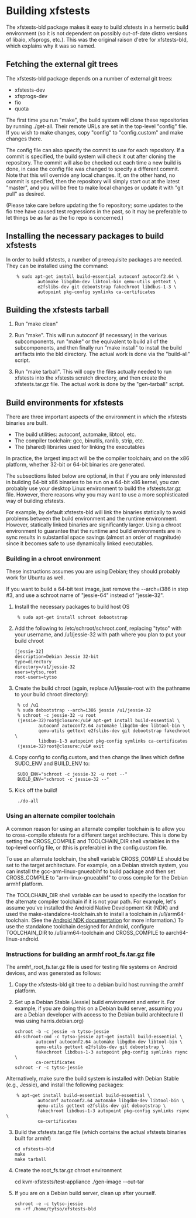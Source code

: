 # Building xfstests

The xfstests-bld package makes it easy to build xfstests in a hermetic
build environment (so it is not dependent on possibly out-of-date
distro versions of libaio, xfsprogs, etc.).  This was the original
raison d'etre for xfstests-bld, which explains why it was so named.

## Fetching the external git trees

The xfstests-bld package depends on a number of external git trees:

* xfstests-dev
* xfsprogs-dev
* fio
* quota

The first time you run "make", the build system will clone these
repositories by running ./get-all.  Their remote URLs are set in the
top-level "config" file.  If you wish to make changes, copy "config"
to "config.custom" and make changes there.

The config file can also specify the commit to use for each
repository.  If a commit is specified, the build system will check it
out after cloning the repository.  The commit will also be checked out
each time a new build is done, in case the config file was changed to
specify a different commit.  Note that this will override any local
changes.  If, on the other hand, no commit is specified, then the
repository will simply start out at the latest "master", and you will
be free to make local changes or update it with "git pull" as desired.

(Please take care before updating the fio repository; some updates to
the fio tree have caused test regressions in the past, so it may be
preferable to let things be as far as the fio repo is concerned.)

## Installing the necessary packages to build xfstests

In order to build xfstests, a number of prerequisite packages are
needed.  They can be installed using the command:

        % sudo apt-get install build-essential autoconf autoconf2.64 \
                automake libgdbm-dev libtool-bin qemu-utils gettext \
                e2fslibs-dev git debootstrap fakechroot libdbus-1-3 \
                autopoint pkg-config symlinks ca-certificates

## Building the xfstests tarball

1.  Run "make clean"

2.  Run "make".  This will run autoconf (if necessary) in the various
subcomponents, run "make" or the equivalent to build all of the
subcomponents, and then finally run "make install" to install the
build artifacts into the bld directory.  The actual work is done via
the "build-all" script.

3.  Run "make tarball".  This will copy the files actually needed to
run xfstests into the xfstests scratch directory, and then create the
xfstests.tar.gz file.  The actual work is done by the "gen-tarball"
script.

## Build environments for xfstests

There are three important aspects of the environment in which the
xfstests binaries are built.

* The build utilities: autoconf, automake, libtool, etc.
* The compiler toolchain: gcc, binutils, ranlib, strip, etc.
* The (shared) libraries used for linking the executables

In practice, the largest impact will be the compiler toolchain; and on
the x86 platform, whether 32-bit or 64-bit binaries are generated.

The subsections listed below are optional, in that if you are only
interested in building 64-bit x86 binaries to be run on a 64-bit x86
kernel, you can probably use your desktop Linux environment to build
the xfstests.tar.gz file.  However, there reasons why you may want to
use a more sophisticated way of building xfstests.

For example, by default xfstests-bld will link the binaries statically
to avoid problems between the build environment and the runtime
environment.  However, statically linked binaries are significantly
larger.  Using a chroot environment to guarantee that the runtime and
build environments are in sync results in substantial space savings
(almost an order of magnitude) since it becomes safe to use
dynamically linked executables.


### Building in a chroot environment

These instructions assumes you are using Debian; they should probably
work for Ubuntu as well.

If you want to build a 64-bit test image, just remove the --arch=i386
in step #3, and use a schroot name of "jessie-64" instead of
"jessie-32".

1. Install the necessary packages to build host OS

        % sudo apt-get install schroot debootstrap

2.  Add the following to /etc/schroot/schroot.conf, replacing "tytso"
with your username, and /u1/jessie-32 with path where you plan to
put your build chroot

        [jessie-32]
        description=Debian Jessie 32-bit
        type=directory
        directory=/u1/jessie-32
        users=tytso,root
        root-users=tytso

3. Create the build chroot (again, replace /u1/jessie-root with the
pathname to your build chroot directory):

        % cd /u1
        % sudo debootstrap --arch=i386 jessie /u1/jessie-32
        % schroot -c jessie-32 -u root
        (jessie-32)root@closure:/u1# apt-get install build-essential \
                autoconf autoconf2.64 automake libgdbm-dev libtool-bin \
                qemu-utils gettext e2fslibs-dev git debootstrap fakechroot \
                libdbus-1-3 autopoint pkg-config symlinks ca-certificates
        (jessie-32)root@closure:/u1# exit

4. Copy config to config.custom, and then change the lines which
define SUDO_ENV and BUILD_ENV to:

        SUDO_ENV="schroot -c jessie-32 -u root --"
        BUILD_ENV="schroot -c jessie-32 --"

5. Kick off the build!

        ./do-all


### Using an alternate compiler toolchain

A common reason for using an alternate compiler toolchain is to allow
you to cross-compile xfstests for a different target architecture.
This is done by setting the CROSS_COMPILE and TOOLCHAIN_DIR shell
variables in the top-level config file, or (this is preferable) in the
config.custom file.

To use an alternate toolchain, the shell variable CROSS_COMPILE
should be set to the target architecture.  For example, on a Debian
stretch system, you can install the gcc-arm-linux-gnueabihf to build package
and then set CROSS_COMPILE to "arm-linux-gnueabihf" to cross compile
for the Debian armhf platform.

The TOOLCHAIN_DIR shell variable can be used to specify the location
for the alternate compiler toolchain if it is not your path.  For
example, let's assume you've installed the Android Native Development
Kit (NDK) and used the make-standalone-toolchain.sh to install a
toolchain in /u1/arm64-toolchain.  (See the [Android NDK
documentation](https://developer.android.com/ndk/guides/standalone_toolchain.html)
for more information.)  To use the standalone toolchain designed for
Android, configure TOOLCHAIN_DIR to /u1/arm64-toolchain and
CROSS_COMPILE to aarch64-linux-android.

### Instructions for building an armhf root_fs.tar.gz file

The armhf_root_fs.tar.gz file is used for testing file systems on
Android devices, and was generated as follows:

1.  Copy the xfstests-bld git tree to a debian build host running the
armhf platform.

2.  Set up a Debian Stable (Jessie) build environment and enter it.  For
example, if you are doing this on a Debian build server, assuming you
are a Debian developer with access to the Debian build architecture (I
was using harris.debian.org)

        schroot -b -c jessie -n tytso-jessie
        dd-schroot-cmd -c tytso-jessie apt-get install build-essential \
                autoconf autoconf2.64 automake libgdbm-dev libtool-bin \
                qemu-utils gettext e2fslibs-dev git debootstrap \
                fakechroot libdbus-1-3 autopoint pkg-config symlinks rsync \
                ca-certificates
        schroot -r -c tytso-jessie
Alternatively, make sure the build system is installed with Debian
Stable (e.g., Jessie), and install the following packages:

        % apt-get install build-essential build-essential \
                autoconf autoconf2.64 automake libgdbm-dev libtool-bin \
                qemu-utils gettext e2fslibs-dev git debootstrap \
                fakechroot libdbus-1-3 autopoint pkg-config symlinks rsync \
                ca-certificates

3.  Build the xfstests.tar.gz file (which contains the actual xfstests binaries built for armhf)

        cd xfstests-bld
        make
        make tarball

4.   Create the root_fs.tar.gz chroot environment

        cd kvm-xfstests/test-appliance
        ./gen-image --out-tar

5.  If you are on a Debian build server, clean up after yourself.

        schroot -e -c tytso-jessie
        rm -rf /home/tytso/xfstests-bld
